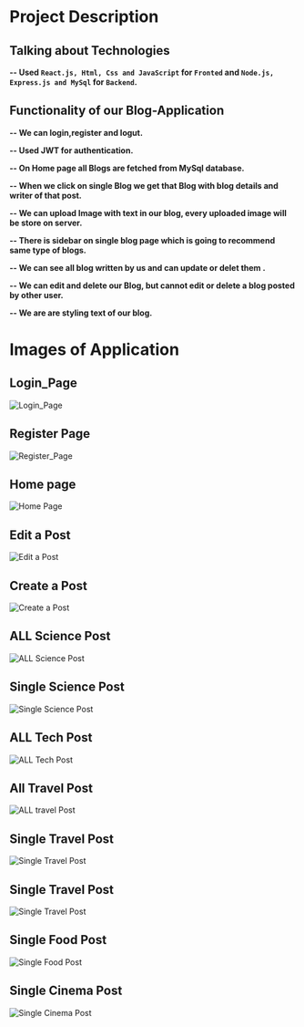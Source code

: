 # Project Description

## Talking about Technologies
**--   Used `React.js, Html, Css and JavaScript` for `Fronted` and `Node.js, Express.js and MySql` for `Backend`.**


## Functionality of our Blog-Application
**--  We can login,register and logut.**

**--  Used JWT for authentication.**

**--  On Home page all Blogs are fetched from MySql database.**

**--  When we click on single Blog we get that Blog with blog details and writer of that post.**

**--  We can upload Image with text in our blog, every uploaded image will be store on server.**

**--  There is sidebar on single blog page which is going to recommend same type of blogs.**

**--  We can see all blog written by us and can update or delet them .**

**--  We can edit and delete our Blog, but cannot edit or delete a blog posted by other user.**

**--  We are are styling text of our blog.**

# Images of Application
## Login_Page
![Login_Page](application_images/vkbbloglogin.png)
## Register Page
![Register_Page](application_images/vkbblogregister.png)
## Home page
![Home Page](application_images/vkbbloghome.png)
## Edit a Post
![Edit a Post](application_images/vkbblogeditpost.png)
## Create a Post
![Create a Post](application_images/vkbblogcreatepost.png)
## ALL Science Post
![ALL Science Post](application_images/vkbblogallscience.png)
## Single Science Post
![Single Science Post](application_images/vkbblogasciencesingle.png)
## ALL Tech Post
![ALL Tech Post](application_images/vkbblogalltech.png)
## All Travel Post
![ALL travel Post](application_images/vkbblogalltravel.png)
## Single Travel Post
![Single Travel Post](application_images/vkbblogatravelsingle.png)
## Single Travel Post
![Single Travel Post](application_images/vkbblogatravelsingle2.png)
## Single Food Post
![Single Food Post](application_images/vkbblogafoodsingle.png)
## Single Cinema Post
![Single Cinema Post](application_images/vkbblogcinemasingle.png)

 
